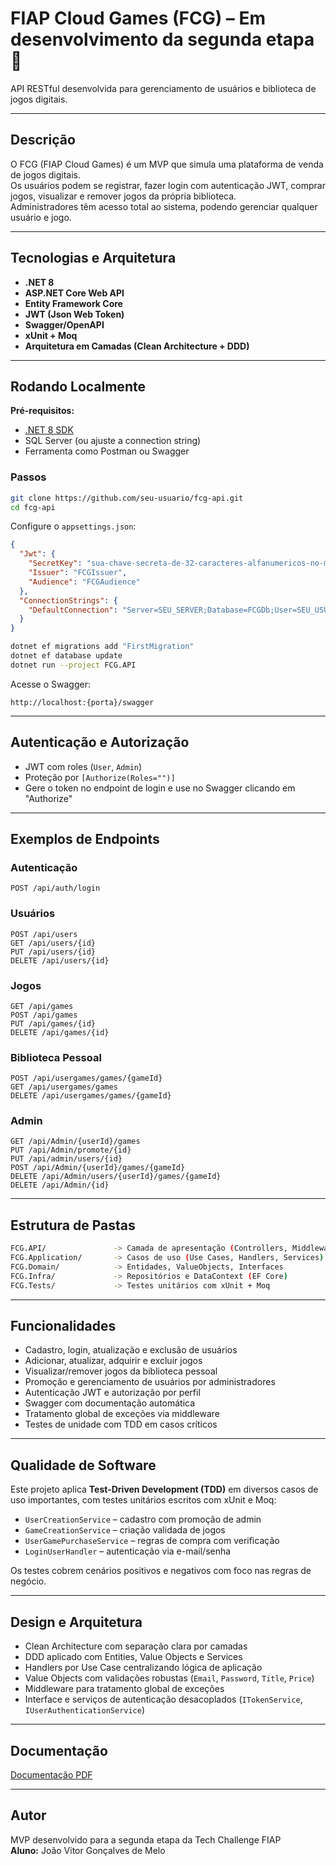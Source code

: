 # FIAP Cloud Games (FCG) – Em desenvolvimento da segunda etapa 🚀

API RESTful desenvolvida para gerenciamento de usuários e biblioteca de jogos digitais.

---

## Descrição

O FCG (FIAP Cloud Games) é um MVP que simula uma plataforma de venda de jogos digitais.  
Os usuários podem se registrar, fazer login com autenticação JWT, comprar jogos, visualizar e remover jogos da própria biblioteca.  
Administradores têm acesso total ao sistema, podendo gerenciar qualquer usuário e jogo.

---

## Tecnologias e Arquitetura

- **.NET 8**
- **ASP.NET Core Web API**
- **Entity Framework Core**
- **JWT (Json Web Token)**
- **Swagger/OpenAPI**
- **xUnit + Moq**
- **Arquitetura em Camadas (Clean Architecture + DDD)**

---

## Rodando Localmente

**Pré-requisitos:**
- [.NET 8 SDK](https://dotnet.microsoft.com/en-us/download/dotnet/8.0)
- SQL Server (ou ajuste a connection string)
- Ferramenta como Postman ou Swagger

### Passos

```bash
git clone https://github.com/seu-usuario/fcg-api.git
cd fcg-api
```

Configure o `appsettings.json`:

```json
{
  "Jwt": {
    "SecretKey": "sua-chave-secreta-de-32-caracteres-alfanumericos-no-minimo",
    "Issuer": "FCGIssuer",
    "Audience": "FCGAudience"
  },
  "ConnectionStrings": {
    "DefaultConnection": "Server=SEU_SERVER;Database=FCGDb;User=SEU_USUARIO;Password=SUA_SENHA;"
  }
}
```

```bash
dotnet ef migrations add "FirstMigration"
dotnet ef database update
dotnet run --project FCG.API
```

Acesse o Swagger:
```
http://localhost:{porta}/swagger
```

---

## Autenticação e Autorização

- JWT com roles (`User`, `Admin`)
- Proteção por `[Authorize(Roles="")]`
- Gere o token no endpoint de login e use no Swagger clicando em "Authorize"

---

## Exemplos de Endpoints

### Autenticação
```
POST /api/auth/login
```

### Usuários
```
POST /api/users
GET /api/users/{id}
PUT /api/users/{id}
DELETE /api/users/{id}
```

### Jogos
```
GET /api/games
POST /api/games
PUT /api/games/{id}
DELETE /api/games/{id}
```

### Biblioteca Pessoal
```
POST /api/usergames/games/{gameId}
GET /api/usergames/games
DELETE /api/usergames/games/{gameId}
```

### Admin
```
GET /api/Admin/{userId}/games
PUT /api/Admin/promote/{id}
PUT /api/admin/users/{id}
POST /api/Admin/{userId}/games/{gameId}
DELETE /api/Admin/users/{userId}/games/{gameId}
DELETE /api/Admin/{id}
```

---

## Estrutura de Pastas

```bash
FCG.API/               -> Camada de apresentação (Controllers, Middlewares)
FCG.Application/       -> Casos de uso (Use Cases, Handlers, Services)
FCG.Domain/            -> Entidades, ValueObjects, Interfaces
FCG.Infra/             -> Repositórios e DataContext (EF Core)
FCG.Tests/             -> Testes unitários com xUnit + Moq
```

---

## Funcionalidades

- Cadastro, login, atualização e exclusão de usuários
- Adicionar, atualizar, adquirir e excluir jogos
- Visualizar/remover jogos da biblioteca pessoal
- Promoção e gerenciamento de usuários por administradores
- Autenticação JWT e autorização por perfil
- Swagger com documentação automática
- Tratamento global de exceções via middleware
- Testes de unidade com TDD em casos críticos

---

## Qualidade de Software

Este projeto aplica **Test-Driven Development (TDD)** em diversos casos de uso importantes, com testes unitários escritos com xUnit e Moq:

- `UserCreationService` – cadastro com promoção de admin
- `GameCreationService` – criação validada de jogos
- `UserGamePurchaseService` – regras de compra com verificação
- `LoginUserHandler` – autenticação via e-mail/senha

Os testes cobrem cenários positivos e negativos com foco nas regras de negócio.

---

## Design e Arquitetura

- Clean Architecture com separação clara por camadas
- DDD aplicado com Entities, Value Objects e Services
- Handlers por Use Case centralizando lógica de aplicação
- Value Objects com validações robustas (`Email`, `Password`, `Title`, `Price`)
- Middleware para tratamento global de exceções
- Interface e serviços de autenticação desacoplados (`ITokenService`, `IUserAuthenticationService`)

---

## Documentação

[Documentação PDF](https://github.com/devjoaomelo/fiap-cloud-games/blob/main/Documentacao_FIAP_Cloud_Games.pdf)

---

## Autor

MVP desenvolvido para a segunda etapa da Tech Challenge FIAP  
**Aluno:** João Vitor Gonçalves de Melo
